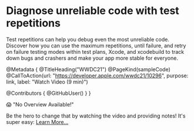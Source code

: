 # Diagnose unreliable code with test repetitions

Test repetitions can help you debug even the most unreliable code. Discover how you can use the maximum repetitions, until failure, and retry on failure testing modes within test plans, Xcode, and xcodebuild to track down bugs and crashers and make your app more stable for everyone.

@Metadata {
   @TitleHeading("WWDC21")
   @PageKind(sampleCode)
   @CallToAction(url: "https://developer.apple.com/wwdc21/10296", purpose: link, label: "Watch Video (9 min)")

   @Contributors {
      @GitHubUser(<replace this with your GitHub handle>)
   }
}

😱 "No Overview Available!"

Be the hero to change that by watching the video and providing notes! It's super easy:
 [Learn More…](https://wwdcnotes.github.io/WWDCNotes/documentation/wwdcnotes/contributing)
